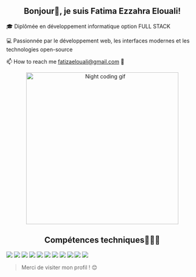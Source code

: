 <h2 align="center">Bonjour👋, je suis Fatima Ezzahra Elouali!</h2>

<p> 🎓 Diplômée en développement informatique option FULL STACK</p>
<p>💻 Passionnée par le développement web, les interfaces modernes et les technologies open-source </p> 
<p>📫 How to reach me <a href="mailto:fatizaelouali@gmail.com">fatizaelouali@gmail.com</a> 💌</p>
<p align="center">
  <img src="https://media1.giphy.com/media/v1.Y2lkPTc5MGI3NjExajhyY2I1bmsxZGZjOHo2Zmk2YXZ4aDJzNHY4ZTAxbjMzYWpsZ2g1cCZlcD12MV9pbnRlcm5hbF9naWZfYnlfaWQmY3Q9Zw/3oKIPnAiaMCws8nOsE/giphy.gif" alt="Night coding gif" width="400"/>
</p>


<h2 align="center"> Compétences techniques👩🏻‍💻 </h2>

<p>
  <img src="https://img.shields.io/badge/HTML5-E34F26?style=for-the-badge&logo=html5&logoColor=white"/>
  <img src="https://img.shields.io/badge/CSS3-1572B6?style=for-the-badge&logo=css3&logoColor=white"/>
  <img src="https://img.shields.io/badge/JavaScript-F7DF1E?style=for-the-badge&logo=javascript&logoColor=black"/>
  <img src="https://img.shields.io/badge/PHP-777BB4?style=for-the-badge&logo=php&logoColor=white"/>
  <img src="https://img.shields.io/badge/Laravel-FF2D20?style=for-the-badge&logo=laravel&logoColor=white"/>
  <img src="https://img.shields.io/badge/MySQL-00758F?style=for-the-badge&logo=mysql&logoColor=white"/>
  <img src="https://img.shields.io/badge/React-20232A?style=for-the-badge&logo=react&logoColor=61DAFB"/>
  <img src="https://img.shields.io/badge/Redux-764ABC?style=for-the-badge&logo=redux&logoColor=white"/>
  <img src="https://img.shields.io/badge/Tailwind_CSS-38B2AC?style=for-the-badge&logo=tailwind-css&logoColor=white"/>
  <img src="https://img.shields.io/badge/Git-F05032?style=for-the-badge&logo=git&logoColor=white"/>
  <img src="https://img.shields.io/badge/GitHub-181717?style=for-the-badge&logo=github&logoColor=white"/>
</p>


> Merci de visiter mon profil ! 😊
